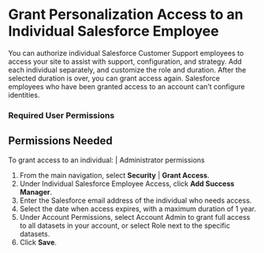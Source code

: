 

# Grant Personalization Access to an Individual Salesforce Employee

You can authorize individual Salesforce Customer Support employees to access
your site to assist with support, configuration, and strategy. Add each
individual separately, and customize the role and duration. After the selected
duration is over, you can grant access again. Salesforce employees who have
been granted access to an account can’t configure identities.

### Required User Permissions

Permissions Needed  
---  
To grant access to an individual:  | Administrator permissions  
  
  1. From the main navigation, select **Security** | **Grant Access**.
  2. Under Individual Salesforce Employee Access, click **Add Success Manager**.
  3. Enter the Salesforce email address of the individual who needs access.
  4. Select the date when access expires, with a maximum duration of 1 year.
  5. Under Account Permissions, select Account Admin to grant full access to all datasets in your account, or select Role next to the specific datasets.
  6. Click **Save**.

